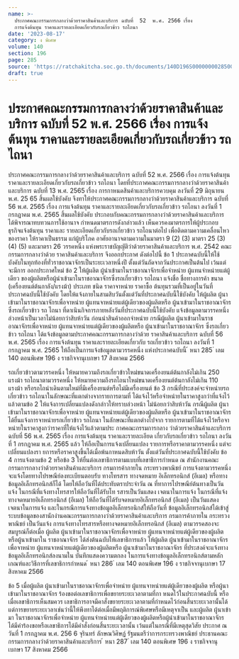 ```yaml
---
name: >-
  ประกาศคณะกรรมการกลางว่าด้วยราคาสินค้าและบริการ ฉบับที่  52  พ.ศ. 2566 เรื่อง 
  การแจ้งต้นทุน ราคาและรายละเอียดเกี่ยวกับรถเกี่ยวข้าว รถไถนา
date: '2023-08-17'
category: ง พิเศษ
volume: 140
section: 196
page: 285
source: 'https://ratchakitcha.soc.go.th/documents/140D196S0000000028500.pdf'
draft: true
---
```


# ประกาศคณะกรรมการกลางว่าด้วยราคาสินค้าและบริการ ฉบับที่  52  พ.ศ. 2566 เรื่อง  การแจ้งต้นทุน ราคาและรายละเอียดเกี่ยวกับรถเกี่ยวข้าว รถไถนา

ประกาศคณะกรรมการกลางว่าด้วยราคาสินค้าและบริการ ฉบับที่ 52 พ.ศ. 2566 เรื่อง การแจ้งต้นทุน ราคาและรายละเอียดเกี่ยวกับรถเกี่ยวข้าว รถไถนา โดยที่ประกาศคณะกรรมการกลางว่าด้วยราคาสินค้าและบริการ ฉบับที่ 13 พ.ศ. 2565 เรื่อง การกาหนดสินค้าและบริการควบคุม ลงวันที่ 29 มิถุนายน พ.ศ. 25 65 สิ้นผลใช้บังคับ จึงทาให้ประกาศคณะกรรมการกลางว่าด้วยราคาสินค้าและบริการ ฉบับที่ 56 พ.ศ. 2565 เรื่อง การแจ้งต้นทุน ราคาและรายละเอียดเกี่ยวกับรถเกี่ยวข้าว รถไถนา ลงวันที่ 1 กรกฎาคม พ.ศ. 2565 สิ้นผลใช้บังคับ ประกอบกับคณะกรรมการกลางว่าด้วยราคาสินค้าและบริการ ได้พิจารณาทบทวนการใช้อานาจ กำหนดมาตรการดังกล่าวแล้ว เห็นควรคงมาตรการให้ผู้ประกอบ ธุรกิจแจ้งต้นทุน ราคาและ รายละเอียดเกี่ยวกับรถเกี่ยวข้าว รถไถนาต่อไป เพื่อติดตามความเคลื่อนไหวของราคา ให้ราคาเป็นธรรม แก่ผู้บริโภค อาศัยอานาจตามความในมาตรา 9 (2) (3) มาตรา 25 (3) (4) (5) และมาตรา 26 วรรคหนึ่ง แห่งพระราชบัญญัติว่าด้วยราคาสินค้าและบริการ พ.ศ. 2542 คณะกรรมการกลางว่าด้วย ราคาสินค้าและบริการ จึงออกประกาศ ดังต่อไปนี้ ข้อ 1 ประกาศฉบับนี้ให้ใช้บังคับในทุกท้องที่ทั่วราชอาณาจักรเป็นระยะเวลาหนึ่งปี ตั้งแต่วันถัดจากวันประกาศเป็นต้นไป เว้นแต่จะมีการ ออกประกาศใหม่ ข้อ 2 ให้ผู้ผลิต ผู้นำเข้ามาในราชอาณาจักรเพื่อจำหน่าย ผู้แทนจำหน่ายแต่ผู้เดียว ของผู้ผลิตหรือผู้นำเข้ามาในราชอาณาจักรซึ่งรถเกี่ยวข้าว รถไถนา แจ้งชื่อ ชื่อทางการค้า ขนาด (เครื่องยนต์ต้นกาลัง/แรงม้า) ประเภท ชนิด ราคาจาหน่าย ราคาซื้อ ต้นทุนรวมที่เป็นอยู่ในวันที่ ประกาศฉบับนี้ใช้บังคับ โดยให้แจ้งภายในสามสิบวันตั้งแต่วันที่ประกาศฉบับนี้ใช้บังคับ ให้ผู้ผลิต ผู้นาเข้ามาในราชอาณาจักรเพื่อจาหน่าย ผู้แทนจาหน่ายแต่ผู้เดียวของผู้ผลิตหรือ ผู้นาเข้ามาในราชอาณาจักรซึ่งรถเกี่ยวข้าว รถ ไถนา ที่ดาเนินกิจการภายหลังวันที่ประกาศฉบับนี้ใช้บังคับ แจ้งข้อมูลตามวรรคหนึ่งล่วงหน้าเป็นเวลาไม่น้อยกว่าสิบห้าวัน ก่อนนำสินค้าออกจำหน่าย กรณีผู้ผลิต ผู้นาเข้ามาในราชอาณาจักรเพื่อจาหน่าย ผู้แทนจาหน่ายแต่ผู้เดียวของผู้ผลิตหรือ ผู้นาเข้ามาในราชอาณาจักร ซึ่งรถเกี่ยวข้าว รถไถนา ได้แจ้งข้อมูลตามประกาศคณะกรรมการกลางว่าด้วย ราคาสินค้าและบริการ ฉบับที่ 56 พ.ศ. 2565 เรื่อง การแจ้งต้นทุน ราคาและรายละเอียดเกี่ยวกับ รถเกี่ยวข้าว รถไถนา ลงวันที่ 1 กรกฎาคม พ.ศ. 2565 ให้ถือเป็นการแจ้งข้อมูลตามวรรคหนึ่ง แห่งประกาศฉบับนี้ ้ หนา 285 ่ เลม 140 ตอนพิเศษ 196 ง ราชกิจจานุเบกษา 17 สิงหาคม 2566

รถเกี่ยวข้าวตามวรรคหนึ่ง ให้หมายความถึงรถเกี่ยวข้าวใหม่ขนาดเครื่องยนต์ต้นกาลังไม่เกิน 250 แรงม้า รถไถนาตามวรรคหนึ่ง ให้หมายความถึงรถไถนาใหม่ขนาดเครื่องยนต์ต้นกาลังไม่เกิน 110 แรงม้า หรือรถไถนำเดินตามใหม่ที่มีเครื่องยนต์หรือไม่มีเครื่องยนต์ ข้อ 3 กรณีที่ประสงค์จะจำหน่ายรถเกี่ยวข้าว รถไถนาในลักษณะที่แตกต่างจากรายการตามที่ ได้แจ้งไว้หรือจำหน่ายในราคาสูงกว่าที่แจ้งไว้แล้วตามข้อ 2 ให้แจ้งการเปลี่ยนแปลงดังกล่าวให้ทราบล่วงหน้า ไม่น้อยกว่าสิบห้าวัน กรณีผู้ผลิต ผู้นาเข้ามาในราชอาณาจักรเพื่อจาหน่าย ผู้แทนจาหน่ายแต่ผู้เดียวของผู้ผลิตหรือ ผู้นาเข้ามาในราชอาณาจักร ได้ยื่นแจ้งการจาหน่ายรถเกี่ยวข้าว รถไถนา ในลักษณะที่แตกต่างไปจาก รายการตามที่ได้แจ้งไว้หรือจาหน่ายในราคาสูงกว่าราคาที่ให้แจ้งไว้แล้วตามประ กาศคณะกรรมการกลาง ว่าด้วยราคาสินค้าและบริการ ฉบับที่ 56 พ.ศ. 2565 เรื่อง การแจ้งต้นทุน ราคาและรายละเอียด เกี่ยวกับรถเกี่ยวข้าว รถไถนา ลงวันที่ 1 กรกฎาคม พ.ศ. 2565 แล้ว ให้ถือเป็นการแจ้งเปลี่ยนแปลง รายการหรือราคาตามวรรคหนึ่ง แต่จะเปลี่ยนแปลงรา ยการหรือราคาสูงขึ้นได้เมื่อพ้นกาหนดสิบห้าวัน ตั้งแต่วันที่ประกาศฉบับนี้ใช้บังคับ ข้อ 4 การแจ้งตามข้อ 2 หรือข้อ 3 ให้ยื่นต่อเลขาธิการตามแบบที่เลขาธิการกำหนด ณ สำนักงานคณะกรรมการกลางว่าด้วยราคาสินค้าและบริการ กรมการค้าภายใน กระทรวงพาณิชย์ การแจ้งตามวรรคหนึ่ง จะแจ้งโดยทางไปรษณีย์ลงทะเบียนตอบรับ ทางโทรสาร ทางจดหมาย อิเล็กทรอนิกส์ (อีเมล) หรือทางข้อมูลอิเล็กทรอนิกส์ก็ได้ โดยให้ถือวันที่ได้ประทับตราประจำวัน ณ ที่ทาการไปรษณีย์ต้นทางเป็นวันแจ้ง ในกรณีที่แจ้งทางโทรสารให้ถือวันที่ได้รับโท รสารเป็นวันแสดง เจตนาในการแจ้ง ในกรณีที่แจ้งทางจดหมายอิเล็กทรอนิกส์ (อีเมล) ให้ถือวันที่ได้รับจดหมายอิเล็กทรอนิกส์ (อีเมล) เป็นวันแสดงเจตนาในการแจ้ง และในกรณีการแจ้งทางข้อมูลอิเล็กทรอนิกส์ให้ถือวันที่ ข้อมูลอิเล็กทรอนิกส์ได้เข้าสู่ระบบข้อมูลของสานักงำนคณะกรรมการกลางว่าด้วยราคาสินค้าและบริการ กรมการค้าภายใน กระทรวงพาณิชย์ เป็นวันแจ้ง การแจ้งทางโทรสารหรือทางจดหมายอิเล็กทรอนิกส์ (อีเมล) ตามวรรคสองจะสมบูรณ์ก็ต่อเมื่อ ผู้ผลิต ผู้นาเข้ามาในราชอาณาจักรเพื่อจาหน่าย ผู้แทนจาหน่ายแต่ผู้เดียวของผู้ผลิตหรือผู้นาเข้ามาใน ราชอาณาจักร ได้ส่งต้นฉบับให้เลขาธิการแล้ว ให้ผู้ผลิต ผู้นาเข้ามาในราชอาณาจักรเพื่อจาหน่าย ผู้แทนจาหน่ายแต่ผู้เดียวของผู้ผลิตหรือ ผู้นาเข้ามาในราชอาณาจักร ที่ประสงค์จะแจ้งทางข้อมูลอิเล็กทรอนิกส์ลงนามใน บันทึกแสดงความตกลง ในการแจ้งทางข้อมูลอิเล็กทรอนิกส์ตามหลักเกณฑ์และวิธีการที่เลขาธิการกำหนด ้ หนา 286 ่ เลม 140 ตอนพิเศษ 196 ง ราชกิจจานุเบกษา 17 สิงหาคม 2566

ข้อ 5 เมื่อผู้ผลิต ผู้นาเข้ามาในราชอาณาจักรเพื่อจำหน่าย ผู้แทนจาหน่ายแต่ผู้เดียวของผู้ผลิต หรือผู้นาเข้ามาในราชอาณาจักร ร้องขอต่อเลขาธิการเพื่อขยายระยะเวลาตามที่กา หนดไว้ในประกาศฉบับนี้ หรือเมื่อเลขาธิการเห็นสมควร เลขาธิการอาจมีคาสั่งขยายระยะเวลาตามที่กำหนดไว้ก่อนสิ้นระยะเวลานั้นได้ แต่การขยายระยะเวลาเช่นว่านี้ให้พึงทาได้ต่อเมื่อมีพฤติการณ์พิเศษหรือมีเหตุจาเป็น และผู้ผลิต ผู้นาเข้ามา ในราชอาณาจักรเพื่อจำหน่าย ผู้แทนจำหน่ายแต่ผู้เดียวของผู้ผลิตหรือผู้นำเข้ามาในราชอาณาจักร ได้มีคำร้องขอหรือเลขาธิการได้มีคำสั่งก่อนสิ้นระยะเวลานั้น เว้นแต่ในกรณีที่มีเหตุสุดวิสัย ประกาศ ณ วันที่ 1 กรกฎาคม พ.ศ. 256 6 จุรินทร์ ลักษณวิศิษฏ์ รัฐมนตรีว่าการกระทรวงพาณิชย์ ประธานคณะกรรมการกลางว่าด้วยราคาสินค้าและบริการ ้ หนา 287 ่ เลม 140 ตอนพิเศษ 196 ง ราชกิจจานุเบกษา 17 สิงหาคม 2566
